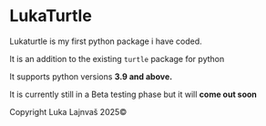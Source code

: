 # LukaTurtle

Lukaturtle is my first python package i have coded.

It is an addition to the existing `turtle` package for python

It supports python versions **3.9 and above.**

It is currently still in a Beta testing phase but it will **come out soon**

Copyright Luka Lajnvaš 2025©
